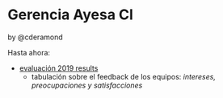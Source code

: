# Gerencia Ayesa Cl
by @cderamond

Hasta ahora:
* [evaluación 2019 results](./Eval2019%20analisis/resultados%20eval%20personal.ipynb)
  * tabulación sobre el feedback de los equipos: *intereses, preocupaciones y satisfacciones*
